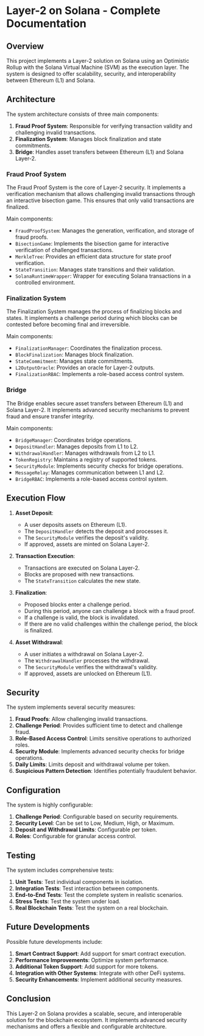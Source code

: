# Layer-2 on Solana - Complete Documentation

## Overview

This project implements a Layer-2 solution on Solana using an Optimistic Rollup with the Solana Virtual Machine (SVM) as the execution layer. The system is designed to offer scalability, security, and interoperability between Ethereum (L1) and Solana.

## Architecture

The system architecture consists of three main components:

1. **Fraud Proof System**: Responsible for verifying transaction validity and challenging invalid transactions.
2. **Finalization System**: Manages block finalization and state commitments.
3. **Bridge**: Handles asset transfers between Ethereum (L1) and Solana Layer-2.

### Fraud Proof System

The Fraud Proof System is the core of Layer-2 security. It implements a verification mechanism that allows challenging invalid transactions through an interactive bisection game. This ensures that only valid transactions are finalized.

Main components:
- `FraudProofSystem`: Manages the generation, verification, and storage of fraud proofs.
- `BisectionGame`: Implements the bisection game for interactive verification of challenged transactions.
- `MerkleTree`: Provides an efficient data structure for state proof verification.
- `StateTransition`: Manages state transitions and their validation.
- `SolanaRuntimeWrapper`: Wrapper for executing Solana transactions in a controlled environment.

### Finalization System

The Finalization System manages the process of finalizing blocks and states. It implements a challenge period during which blocks can be contested before becoming final and irreversible.

Main components:
- `FinalizationManager`: Coordinates the finalization process.
- `BlockFinalization`: Manages block finalization.
- `StateCommitment`: Manages state commitments.
- `L2OutputOracle`: Provides an oracle for Layer-2 outputs.
- `FinalizationRBAC`: Implements a role-based access control system.

### Bridge

The Bridge enables secure asset transfers between Ethereum (L1) and Solana Layer-2. It implements advanced security mechanisms to prevent fraud and ensure transfer integrity.

Main components:
- `BridgeManager`: Coordinates bridge operations.
- `DepositHandler`: Manages deposits from L1 to L2.
- `WithdrawalHandler`: Manages withdrawals from L2 to L1.
- `TokenRegistry`: Maintains a registry of supported tokens.
- `SecurityModule`: Implements security checks for bridge operations.
- `MessageRelay`: Manages communication between L1 and L2.
- `BridgeRBAC`: Implements a role-based access control system.

## Execution Flow

1. **Asset Deposit**:
   - A user deposits assets on Ethereum (L1).
   - The `DepositHandler` detects the deposit and processes it.
   - The `SecurityModule` verifies the deposit's validity.
   - If approved, assets are minted on Solana Layer-2.

2. **Transaction Execution**:
   - Transactions are executed on Solana Layer-2.
   - Blocks are proposed with new transactions.
   - The `StateTransition` calculates the new state.

3. **Finalization**:
   - Proposed blocks enter a challenge period.
   - During this period, anyone can challenge a block with a fraud proof.
   - If a challenge is valid, the block is invalidated.
   - If there are no valid challenges within the challenge period, the block is finalized.

4. **Asset Withdrawal**:
   - A user initiates a withdrawal on Solana Layer-2.
   - The `WithdrawalHandler` processes the withdrawal.
   - The `SecurityModule` verifies the withdrawal's validity.
   - If approved, assets are unlocked on Ethereum (L1).

## Security

The system implements several security measures:

1. **Fraud Proofs**: Allow challenging invalid transactions.
2. **Challenge Period**: Provides sufficient time to detect and challenge fraud.
3. **Role-Based Access Control**: Limits sensitive operations to authorized roles.
4. **Security Module**: Implements advanced security checks for bridge operations.
5. **Daily Limits**: Limits deposit and withdrawal volume per token.
6. **Suspicious Pattern Detection**: Identifies potentially fraudulent behavior.

## Configuration

The system is highly configurable:

1. **Challenge Period**: Configurable based on security requirements.
2. **Security Level**: Can be set to Low, Medium, High, or Maximum.
3. **Deposit and Withdrawal Limits**: Configurable per token.
4. **Roles**: Configurable for granular access control.

## Testing

The system includes comprehensive tests:

1. **Unit Tests**: Test individual components in isolation.
2. **Integration Tests**: Test interaction between components.
3. **End-to-End Tests**: Test the complete system in realistic scenarios.
4. **Stress Tests**: Test the system under load.
5. **Real Blockchain Tests**: Test the system on a real blockchain.

## Future Developments

Possible future developments include:

1. **Smart Contract Support**: Add support for smart contract execution.
2. **Performance Improvements**: Optimize system performance.
3. **Additional Token Support**: Add support for more tokens.
4. **Integration with Other Systems**: Integrate with other DeFi systems.
5. **Security Enhancements**: Implement additional security measures.

## Conclusion

This Layer-2 on Solana provides a scalable, secure, and interoperable solution for the blockchain ecosystem. It implements advanced security mechanisms and offers a flexible and configurable architecture.
